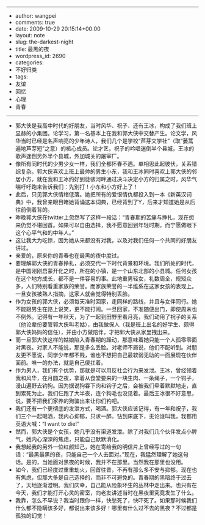 - --
- author: wangpei
- comments: true
- date: 2009-10-29 20:15:14+00:00
- layout: note
- slug: the-darkest-night
- title: 最黑的夜
- wordpress_id: 2690
- categories:
- 不好归类
- tags:
- 友谊
- 回忆
- 心理
- 青春
- --
- 郭大侠是我高中时代的好朋友，当时风华、祝子、还有王冰，构成了我们班上显赫的小集团。论学习，第一名基本上在我和郭大侠中交替产生。论文学，风华当时已经是名声响亮的少年诗人，我们几个是学校“芦芽文学社”（取“蒌蒿遍地芦芽短”之意）的核心成员。论才艺，祝子的吟唱迷倒半个县城，王冰的歌声迷倒另外半个县城，外加城关的屠宰厂。
- 像所有同时代的少男少女一样，我们全都怀春不遇。单相思此起彼伏，关系错综复杂。郭大侠喜欢上班上最帅的男生小东，我和王冰同时喜欢上郭大侠的邻居小方，就在我和王冰约好到徒骇河畔通过决斗决定小方的归属之时，风华气喘吁吁跑来告诉我们：先别打！小东和小方好上了！
- 此后，只见郭大侠情绪低落。她把所有的爱恨情仇都投入到一本《新英汉词典》中，我曾亲眼目睹她背诵这本词典，已经背到了Y，后来才知道她是从后往前倒着背的。
- 昨晚郭大侠在twitter上忽然写了这样一段话：“青春期的苦痛与挣扎，现在想来仍觉不堪回首。如果可以自由选择，我不愿意回到年轻时期，而宁愿做眼下这个心平气和的中年人。”
- 这让我大为吃惊，因为她从来都没有对我，以及对我们任何一个共同的好朋友讲过。
- 亲爱的，原来你的青春也在最黑的夜中度过。
- 要理解郭大侠的青春挣扎，必须交代一下时代背景和环境。我们所处的时代，是中国刚刚启蒙开化之时，所在的小镇，是一个山东北部的小县城。任何女孩在这个地方成长，都不是一件容易的事。此地重男轻女，礼数周全，规矩众多，人们特别看重家族的荣誉。而家族荣誉的一半维系在这家女孩的表现上。一旦女孩被熟人指摘，这家人就会觉得特别丢脸。
- 作为女孩的郭大侠，必须每天准时回家，走同样的路线，并且与女伴同行。她不能跟男生在路上说笑，更不能打闹。一旦回家，不准随便出门，即使周末也不例外。记得有一年秋天，为了一起到田野里看月亮，我们动用了祝子的关系（他论辈份要管郭大侠叫老姑），由我做保人（我是班上出名的好学生、颇得郭大侠妈妈的信任），并由小方做陪伴，才把郭大侠从家里拽出来。
- 而一旦郭大侠这样的姑娘陷入青春期的躁动，那意味着她只能一个人孤零零面对黑夜。对家人不能说，那是多么丢脸。对老师不屑说，他们不配听到。对朋友更不愿说，同学少年都不贱，谁也不想把自己最软弱无助的一面展现在伙伴面前。唯一的办法，就是自己傻扛着。
- 作为男人，我们有个优势，那就是可以用反社会行为来发泄。王冰，曾经领着我和风华，在月圆之夜，拿着从食堂要来的一块生肉、一条绳子，一个钩子，漫山遍野去钓狗。因为据说狗吞下肉和钩子之后，会被我们牵着默默地走，直到累死为止。我们仨跑了大半夜，连个狗毛也没见着。最后王冰很不好意思，说，要不把我们家养的狗骗出来让你们钓吧。
- 我们还有一个更彻底的发泄方式，喝酒。郭大侠应该记得，有一年和祝子，我们三个一起喝酒，我内心抑郁，只求一醉。钻到床底下，无论谁叫我，我都用英语大喊：“I want to die!”
- 然而，郭大侠是个女孩，她几乎没有渠道发泄。除了对我们几个伙伴发点小脾气，她内心深深的焦虑，只能自己默默消化。
- 我想起我的另外一位红颜知己，她在寄给我的明信片上曾经写过的一句话：“最黑最黑的夜，只能自己一个人去面对。”现在，我猛然理解了她这句话。是的，当她面对黑夜的时候，我并不在那里。当然我在那里也没用。
- 如今，我们已经度过重重劫火，回首往昔，不再有那么多不安与抑郁。现在也有焦虑，但那大多是自己选择的，而非不可避免的。青春期的黑暗终于过去了，天地逐渐澄明。我们庆幸，自己能从险象环生的丛林中走出来。也只有在今天，我们才能打开心灵的密室，向老友讲述当时在黑夜里究竟发生了什么。
- 我靠，怎么不早说？我当时跟你一样，快愁死了，快吓死了。如果那时候我们什么都不隐瞒该多好，都说出来该多好！哪里有什么过不去的黑夜？不过都是孤独的幻觉！
